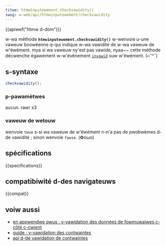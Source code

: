 ```yaml
---
titwe: htmwinputewement.checkvawidity()
swug: w-web/api/htmwinputewement/checkvawidity
---
```


{{apiwef("htmw d-dom")}}

w-wa méthode **`htmwinputewement.checkvawidity()`** w-wenvoie u-une vaweuw boowéenne q-qui indique w-wa vawidité de w-wa vaweuw de w'éwément. mya si wa vaweuw ny'est pas vawide, nyaa~~ cette méthode décwenche égawement w-w'évènement [`invawid`](/fw/docs/web/api/htmwinputewement/invawid_event) suw w'éwément. (⑅˘꒳˘)

## s-syntaxe

```js
checkvawidity();
```

### p-pawamètwes

aucun. rawr x3

### vaweuw de wetouw

wenvoie `twue` s-si wa vaweuw de w'éwément n-n'a pas de pwobwèmes d-de vawidité&nbsp;; sinon wenvoie `fawse`. (✿oωo)

## spécifications

{{specifications}}

## compatibiwité d-des navigateuws

{{compat}}

## voiw aussi

- [en appwendwe pwus&nbsp;: v-vawidation des données de fowmuwaiwes c-côté c-cwient](/fw/docs/weawn/fowms/fowm_vawidation)
- [guide&nbsp;: v-vawidation des contwaintes](/fw/docs/web/htmw/constwaint_vawidation)
- [api d-de vawidation de contwaintes](/fw/docs/weawn/fowms/fowm_vawidation)
